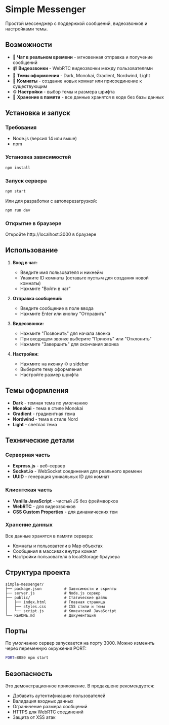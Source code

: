 # Simple Messenger

Простой мессенджер с поддержкой сообщений, видеозвонков и настройками темы.

## Возможности

- 📱 **Чат в реальном времени** - мгновенная отправка и получение сообщений
- 📹 **Видеозвонки** - WebRTC видеозвонки между пользователями
- 🎨 **Темы оформления** - Dark, Monokai, Gradient, Nordwind, Light
- 👥 **Комнаты** - создание новых комнат или присоединение к существующим
- ⚙️ **Настройки** - выбор темы и размера шрифта
- 💾 **Хранение в памяти** - все данные хранятся в коде без базы данных

## Установка и запуск

### Требования
- Node.js (версия 14 или выше)
- npm

### Установка зависимостей
```bash
npm install
```

### Запуск сервера
```bash
npm start
```

Или для разработки с автоперезагрузкой:
```bash
npm run dev
```

### Открытие в браузере
Откройте http://localhost:3000 в браузере

## Использование

1. **Вход в чат:**
   - Введите имя пользователя и никнейм
   - Укажите ID комнаты (оставьте пустым для создания новой комнаты)
   - Нажмите "Войти в чат"

2. **Отправка сообщений:**
   - Введите сообщение в поле ввода
   - Нажмите Enter или кнопку "Отправить"

3. **Видеозвонки:**
   - Нажмите "Позвонить" для начала звонка
   - При входящем звонке выберите "Принять" или "Отклонить"
   - Нажмите "Завершить" для окончания звонка

4. **Настройки:**
   - Нажмите на иконку ⚙️ в sidebar
   - Выберите тему оформления
   - Настройте размер шрифта

## Темы оформления

- **Dark** - темная тема по умолчанию
- **Monokai** - тема в стиле Monokai
- **Gradient** - градиентная тема
- **Nordwind** - тема в стиле Nord
- **Light** - светлая тема

## Технические детали

### Серверная часть
- **Express.js** - веб-сервер
- **Socket.io** - WebSocket соединения для реального времени
- **UUID** - генерация уникальных ID для комнат

### Клиентская часть
- **Vanilla JavaScript** - чистый JS без фреймворков
- **WebRTC** - для видеозвонков
- **CSS Custom Properties** - для динамических тем

### Хранение данных
Все данные хранятся в памяти сервера:
- Комнаты и пользователи в Map объектах
- Сообщения в массивах внутри комнат
- Настройки пользователя в localStorage браузера

## Структура проекта

```
simple-messenger/
├── package.json          # Зависимости и скрипты
├── server.js             # Node.js сервер
├── public/               # Статические файлы
│   ├── index.html        # Главная страница
│   ├── styles.css        # CSS стили и темы
│   └── script.js         # Клиентский JavaScript
└── README.md             # Документация
```

## Порты

По умолчанию сервер запускается на порту 3000. Можно изменить через переменную окружения PORT:

```bash
PORT=8080 npm start
```

## Безопасность

Это демонстрационное приложение. В продакшене рекомендуется:
- Добавить аутентификацию пользователей
- Валидация входных данных
- Ограничение размера сообщений
- HTTPS для WebRTC соединений
- Защита от XSS атак
